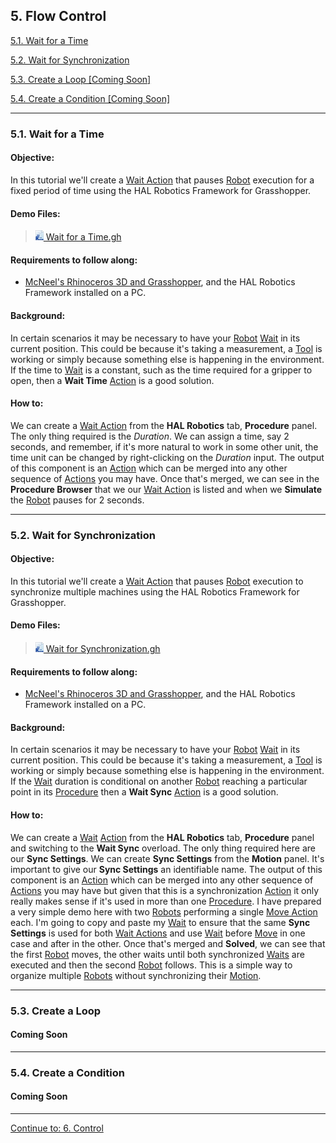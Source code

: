 ## 5. Flow Control

[5.1. Wait for a Time](#51-wait-for-a-time)

[5.2. Wait for Synchronization](#52-wait-for-synchronization)

[5.3. Create a Loop \[Coming Soon\]](#53-create-a-loop)

[5.4. Create a Condition \[Coming Soon\]](#54-create-a-condition)

---
### 5.1. Wait for a Time

#### Objective:

In this tutorial we'll create a [Wait Action](../../Overview/Glossary.md#wait-action) that pauses [Robot](../../Overview/Glossary.md#manipulator) execution for a fixed period of time using the HAL Robotics Framework for Grasshopper.

#### Demo Files:

> [<img src="../../assets/images/GHFile16.PNG"> Wait for a Time.gh](../ExampleFiles/Tutorials/5.1%20-%20Wait%20for%20a%20Time.gh)

#### Requirements to follow along:

- [McNeel's Rhinoceros 3D and Grasshopper](https://www.rhino3d.com/download), and the HAL Robotics Framework installed on a PC.

#### Background:

In certain scenarios it may be necessary to have your [Robot](../../Overview/Glossary.md#manipulator) [Wait](../../Overview/Glossary.md#wait-action) in its current position. This could be because it's taking a measurement, a [Tool](../../Overview/Glossary.md#end-effector) is working or simply because something else is happening in the environment. If the time to [Wait](../../Overview/Glossary.md#wait-action) is a constant, such as the time required for a gripper to open, then a **Wait Time** [Action](../../Overview/Glossary.md#action) is a good solution.

#### How to:

We can create a [Wait Action](../../Overview/Glossary.md#wait-action) from the **HAL Robotics** tab, **Procedure** panel. The only thing required is the _Duration_. We can assign a time, say 2 seconds, and remember, if it's more natural to work in some other unit, the time unit can be changed by right-clicking on the _Duration_ input. The output of this component is an [Action](../../Overview/Glossary.md#action) which can be merged into any other sequence of [Actions](../../Overview/Glossary.md#action) you may have. Once that's merged, we can see in the **Procedure Browser** that we our [Wait Action](../../Overview/Glossary.md#wait-action) is listed and when we **Simulate** the [Robot](../../Overview/Glossary.md#manipulator) pauses for 2 seconds.

---
### 5.2. Wait for Synchronization

#### Objective:

In this tutorial we'll create a [Wait Action](../../Overview/Glossary.md#wait-action) that pauses [Robot](../../Overview/Glossary.md#manipulator) execution to synchronize multiple machines using the HAL Robotics Framework for Grasshopper.

#### Demo Files:

> [<img src="../../assets/images/GHFile16.PNG"> Wait for Synchronization.gh](../ExampleFiles/Tutorials/5.2%20-%20Wait%20for%20Synchronization.gh)

#### Requirements to follow along:

- [McNeel's Rhinoceros 3D and Grasshopper](https://www.rhino3d.com/download), and the HAL Robotics Framework installed on a PC.

#### Background:

In certain scenarios it may be necessary to have your [Robot](../../Overview/Glossary.md#manipulator) [Wait](../../Overview/Glossary.md#wait-action) in its current position. This could be because it's taking a measurement, a [Tool](../../Overview/Glossary.md#end-effector) is working or simply because something else is happening in the environment. If the [Wait](../../Overview/Glossary.md#wait-action) duration is conditional on another [Robot](../../Overview/Glossary.md#manipulator) reaching a particular point in its [Procedure](../../Overview/Glossary.md#procedure) then a **Wait Sync** [Action](../../Overview/Glossary.md#action) is a good solution.

#### How to:

We can create a [Wait](../../Overview/Glossary.md#wait-action) [Action](../../Overview/Glossary.md#action) from the **HAL Robotics** tab, **Procedure** panel and switching to the **Wait Sync** overload. The only thing required here are our **Sync Settings**. We can create **Sync Settings** from the **Motion** panel. It's important to give our **Sync Settings** an identifiable name. The output of this component is an [Action](../../Overview/Glossary.md#action) which can be merged into any other sequence of [Actions](../../Overview/Glossary.md#action) you may have but given that this is a synchronization [Action](../../Overview/Glossary.md#action) it only really makes sense if it's used in more than one [Procedure](../../Overview/Glossary.md#procedure). I have prepared a very simple demo here with two [Robots](../../Overview/Glossary.md#manipulator) performing a single [Move Action](../../Overview/Glossary.md#motion-action) each. I'm going to copy and paste my [Wait](../../Overview/Glossary.md#wait-action) to ensure that the same **Sync Settings** is used for both [Wait Actions](../../Overview/Glossary.md#wait-action) and use [Wait](../../Overview/Glossary.md#wait-action) before [Move](../../Overview/Glossary.md#motion-action) in one case and after in the other. Once that's merged and **Solved**, we can see that the first [Robot](../../Overview/Glossary.md#manipulator) moves, the other waits until both synchronized [Waits](../../Overview/Glossary.md#wait-action) are executed and then the second [Robot](../../Overview/Glossary.md#manipulator) follows. This is a simple way to organize multiple [Robots](../../Overview/Glossary.md#manipulator) without synchronizing their [Motion](../../Overview/Glossary.md#motion-action).

---
### 5.3. Create a Loop
#### Coming Soon

---
### 5.4. Create a Condition
#### Coming Soon

---

[Continue to: 6. Control](../6-Control/Contents.md#6-control)